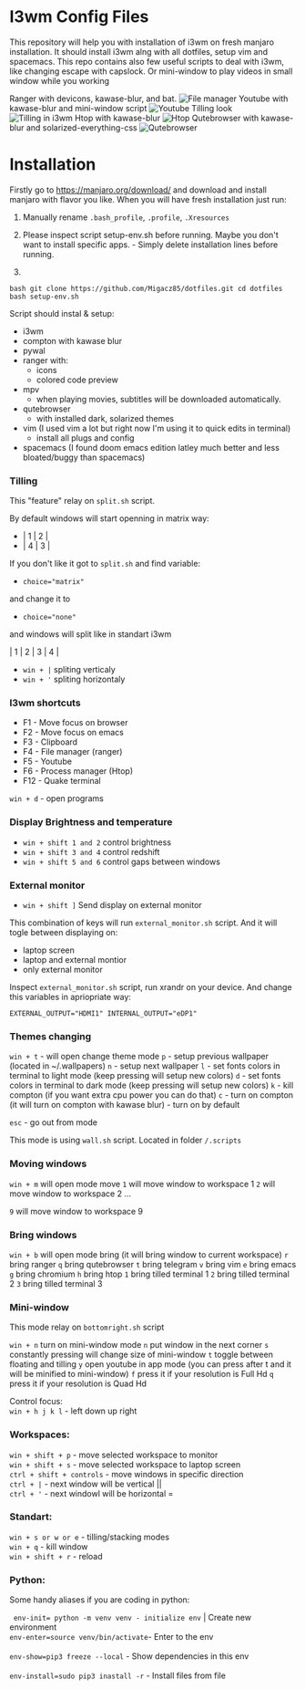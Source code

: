 # I3wm Config Files

This repository will help you with installation of i3wm on fresh
manjaro installation. It should install i3wm alng with all dotfiles,
setup vim and spacemacs. This repo contains also few useful scripts to
deal with i3wm, like changing escape with capslock. Or mini-window to 
play videos in small window while you working

Ranger with devicons, kawase-blur, and bat.
![File manager](https://i.imgur.com/VrcmI9v.jpg) 
Youtube with kawase-blur and mini-window script
![Youtube](https://i.imgur.com/ZdZKUfn.jpg) 
Tilling look
![Tilling in i3wm](https://i.imgur.com/YsTHa6S.png)
Htop with kawase-blur
![Htop](https://i.imgur.com/lC4KLQ6.png)
Qutebrowser with kawase-blur and solarized-everything-css
![Qutebrowser](https://i.imgur.com/p8NhOkL.png)

# Installation 

Firstly go to https://manjaro.org/download/ and download and install manjaro with flavor you
like. When you will have fresh installation just run:

1. Manually rename `.bash_profile`, `.profile`, `.Xresources`

2. Please inspect script setup-env.sh before running. Maybe you don't want to
install specific apps. - Simply delete installation lines before running.

3. 
`bash
git clone https://github.com/Migacz85/dotfiles.git
cd dotfiles 
bash setup-env.sh
`

Script should instal & setup:
- i3wm
- compton with kawase blur
- pywal
- ranger with:
  - icons 
  - colored code preview
- mpv 
  - when playing movies, subtitles will be downloaded automatically.
- qutebrowser 
  - with installed dark, solarized themes
- vim (I used vim a lot but right now I'm using it to quick edits in terminal) 
  - install all plugs and config
- spacemacs (I found doom emacs edition latley much better and less bloated/buggy than spacemacs)

### Tilling

This "feature" relay on `split.sh` script.

By default windows will start openning in matrix way:

- | 1 | 2 |
- | 4 | 3 |

If you don't like it got to `split.sh` and find variable:

- `choice="matrix"`

and change it to

- `choice="none"`

and windows will split like in standart i3wm

| 1 | 2 | 3 | 4 |

- `win + |` spliting verticaly
- `win + '` spliting horizontaly


### I3wm shortcuts

 - F1 - Move focus on browser
 - F2 - Move focus on emacs
 - F3 - Clipboard 
 - F4 - File manager (ranger)
 - F5 - Youtube
 - F6 - Process manager (Htop)
 - F12 - Quake terminal

`win + d` - open programs <br>

### Display Brightness and temperature

- `win + shift 1 and 2` control brightness
- `win + shift 3 and 4` control redshift 
- `win + shift 5 and 6` control gaps between windows 

### External monitor

- `win + shift ]` Send display on external monitor 

This combination of keys will run `external_monitor.sh` script.
And it will togle between displaying on:

- laptop screen
- laptop and external montior
- only external monitor

Inspect `external_monitor.sh` script, run xrandr on your device. 
And change this variables in apriopriate way:

`EXTERNAL_OUTPUT="HDMI1"
INTERNAL_OUTPUT="eDP1"`

### Themes changing

`win + t` - will open change theme mode
`p` - setup previous wallpaper (located in ~/.wallpapers) 
`n` - setup next wallpaper
`l` - set fonts colors in terminal to light mode (keep pressing will setup new colors)
`d` - set fonts colors in terminal to dark mode (keep pressing will setup new colors)
`k` - kill compton (if you want extra cpu power you can do that)
`c` - turn on compton (it will turn on compton with kawase blur) - turn on by default

`esc` - go out from mode

This mode is using `wall.sh` script. Located in folder `/.scripts`

### Moving windows

`win + m` will open mode move
`1` will move window to workspace 1
`2` will move window to workspace 2
...

`9` will move window to workspace 9

### Bring windows

`win + b` will open mode bring (it will bring window to current workspace)
`r` bring ranger
`q` bring qutebrowser
`t` bring telegram
`v` bring vim
`e` bring emacs
`g` bring chromium
`h` bring htop
`1` bring tilled terminal 1
`2` bring tilled terminal 2
`3` bring tilled terminal 3

### Mini-window 

This mode relay on `bottomright.sh` script

`win + n` turn on mini-window mode
`n` put window in the next corner
`s` constantly pressing will change size of mini-window
`t` toggle between floating and tilling 
`y` open youtube in app mode (you can press after t and it will be minified to mini-window)
`f` press it if your resolution is Full Hd
`q` press it if your resolution is Quad Hd 


Control focus:</br>
`win + h j k l` - left down up right

### Workspaces:

`win + shift + p` - move selected workspace to monitor <br>
`win + shift + s`  - move selected workspace to laptop screen </br>
`ctrl + shift + controls` - move windows in specific direction </br>
`ctrl + |`  - next window will be vertical    || </br>
`ctrl + '`  - next windowl will be horizontal   = </br>
                                            
### Standart:
`win + s or w or e` - tilling/stacking modes </br>
`win + q` - kill window </br>
`win + shift + r` - reload </br>

### Python:

Some handy aliases if you are coding in python:

``` env-init= python -m venv venv - initialize env``` | Create new environment</br>	
``` env-enter=source venv/bin/activate ```- Enter to the env</br>	
``` env-show=pip3 freeze --local ``` - Show dependencies in this env</br>	
``` env-install=sudo pip3 inastall -r ``` -  Install files from file</br>	
